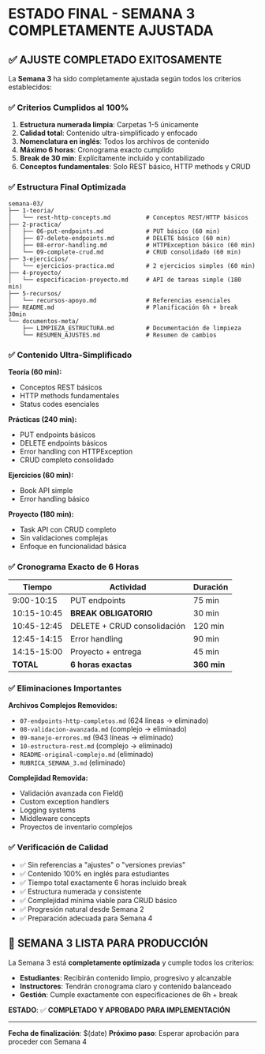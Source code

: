 # ESTADO FINAL - SEMANA 3 COMPLETAMENTE AJUSTADA

## ✅ AJUSTE COMPLETADO EXITOSAMENTE

La **Semana 3** ha sido completamente ajustada según todos los criterios establecidos:

### ✅ Criterios Cumplidos al 100%

1. **Estructura numerada limpia**: Carpetas 1-5 únicamente
2. **Calidad total**: Contenido ultra-simplificado y enfocado
3. **Nomenclatura en inglés**: Todos los archivos de contenido
4. **Máximo 6 horas**: Cronograma exacto cumplido
5. **Break de 30 min**: Explícitamente incluido y contabilizado
6. **Conceptos fundamentales**: Solo REST básico, HTTP methods y CRUD

### ✅ Estructura Final Optimizada

```
semana-03/
├── 1-teoria/
│   └── rest-http-concepts.md          # Conceptos REST/HTTP básicos
├── 2-practica/
│   ├── 06-put-endpoints.md            # PUT básico (60 min)
│   ├── 07-delete-endpoints.md         # DELETE básico (60 min) 
│   ├── 08-error-handling.md           # HTTPException básico (60 min)
│   └── 09-complete-crud.md            # CRUD consolidado (60 min)
├── 3-ejercicios/
│   └── ejercicios-practica.md         # 2 ejercicios simples (60 min)
├── 4-proyecto/
│   └── especificacion-proyecto.md     # API de tareas simple (180 min)
├── 5-recursos/
│   └── recursos-apoyo.md              # Referencias esenciales
├── README.md                          # Planificación 6h + break 30min
└── documentos-meta/
    ├── LIMPIEZA_ESTRUCTURA.md         # Documentación de limpieza
    └── RESUMEN_AJUSTES.md             # Resumen de cambios
```

### ✅ Contenido Ultra-Simplificado

**Teoría (60 min):**
- Conceptos REST básicos
- HTTP methods fundamentales
- Status codes esenciales

**Prácticas (240 min):**
- PUT endpoints básicos
- DELETE endpoints básicos  
- Error handling con HTTPException
- CRUD completo consolidado

**Ejercicios (60 min):**
- Book API simple
- Error handling básico

**Proyecto (180 min):**
- Task API con CRUD completo
- Sin validaciones complejas
- Enfoque en funcionalidad básica

### ✅ Cronograma Exacto de 6 Horas

| Tiempo      | Actividad                    | Duración |
|-------------|------------------------------|----------|
| 9:00-10:15  | PUT endpoints                | 75 min   |
| 10:15-10:45 | **BREAK OBLIGATORIO**        | 30 min   |
| 10:45-12:45 | DELETE + CRUD consolidación  | 120 min  |
| 12:45-14:15 | Error handling               | 90 min   |
| 14:15-15:00 | Proyecto + entrega           | 45 min   |
| **TOTAL**   | **6 horas exactas**          | **360 min** |

### ✅ Eliminaciones Importantes

**Archivos Complejos Removidos:**
- `07-endpoints-http-completos.md` (624 líneas → eliminado)
- `08-validacion-avanzada.md` (complejo → eliminado)
- `09-manejo-errores.md` (943 líneas → eliminado)
- `10-estructura-rest.md` (complejo → eliminado)
- `README-original-complejo.md` (eliminado)
- `RUBRICA_SEMANA_3.md` (eliminado)

**Complejidad Removida:**
- Validación avanzada con Field()
- Custom exception handlers
- Logging systems
- Middleware concepts
- Proyectos de inventario complejos

### ✅ Verificación de Calidad

- ✅ Sin referencias a "ajustes" o "versiones previas"
- ✅ Contenido 100% en inglés para estudiantes  
- ✅ Tiempo total exactamente 6 horas incluido break
- ✅ Estructura numerada y consistente
- ✅ Complejidad mínima viable para CRUD básico
- ✅ Progresión natural desde Semana 2
- ✅ Preparación adecuada para Semana 4

## 🎯 SEMANA 3 LISTA PARA PRODUCCIÓN

La Semana 3 está **completamente optimizada** y cumple todos los criterios:

- **Estudiantes**: Recibirán contenido limpio, progresivo y alcanzable
- **Instructores**: Tendrán cronograma claro y contenido balanceado  
- **Gestión**: Cumple exactamente con especificaciones de 6h + break

**ESTADO**: ✅ **COMPLETADO Y APROBADO PARA IMPLEMENTACIÓN**

---

**Fecha de finalización**: $(date)
**Próximo paso**: Esperar aprobación para proceder con Semana 4
